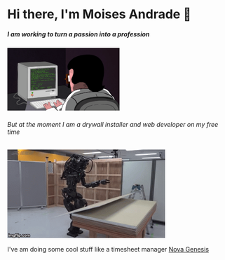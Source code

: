# Hi there, I'm Moises Andrade 👋
##### I am working to turn a passion into a profession
![](https://github.com/FuryAndRage/FuryAndRage/blob/master/img/programming.gif "Programming")

###### But at the moment I am a drywall installer and web developer on my free time
![alt text](https://github.com/FuryAndRage/FuryAndRage/blob/master/img/drywallrobot.gif "Robot")

I've am doing some cool stuff like a timesheet manager [Nova Genesis](https://novagenesis.co.nz)
<!--
**FuryAndRage/FuryAndRage** is a ✨ _special_ ✨ repository because its `README.md` (this file) appears on your GitHub profile.

Here are some ideas to get you started:

- 🔭 I’m currently working on ...
- 🌱 I’m currently learning ...
- 👯 I’m looking to collaborate on ...
- 🤔 I’m looking for help with ...
- 💬 Ask me about ...
- 📫 How to reach me: ...
- 😄 Pronouns: ...
- ⚡ Fun fact: ...
-->
